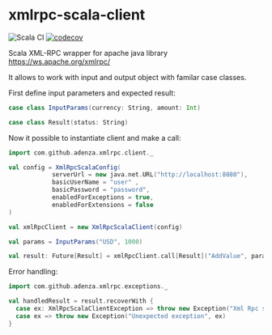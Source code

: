# xmlrpc-scala-client

![Scala CI](https://github.com/adenza/xmlrpc-scala-client/workflows/Scala%20CI/badge.svg)
[![codecov](https://codecov.io/gh/adenza/xmlrpc-scala-client/branch/master/graph/badge.svg)](https://codecov.io/gh/adenza/xmlrpc-scala-client)

Scala XML-RPC wrapper for apache java library https://ws.apache.org/xmlrpc/

It allows to work with input and output object with familar case classes.

First define input parameters and expected result:

```scala 
case class InputParams(currency: String, amount: Int)

case class Result(status: String)

```

Now it possible to instantiate client and make a call:

```scala
import com.github.adenza.xmlrpc.client._

val config = XmlRpcScalaConfig(
            serverUrl = new java.net.URL("http://localhost:8080"),
            basicUserName = "user" ,
            basicPassword = "password",
            enabledForExceptions = true,
            enabledForExtensions = false
)

val xmlRpcClient = new XmlRpcScalaClient(config)

val params = InputParams("USD", 1000)

val result: Future[Result] = xmlRpcClient.call[Result]("AddValue", params)

```

Error handling:

```scala
import com.github.adenza.xmlrpc.exceptions._

val handledResult = result.recoverWith { 
  case ex: XmlRpcScalaClientException => throw new Exception("Xml Rpc server return code " + ex.getCode)
  case ex => throw new Exception("Unexpected exception", ex)
}
```